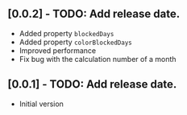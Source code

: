 ## [0.0.2] - TODO: Add release date.

* Added property `blockedDays`
* Added property `colorBlockedDays`
* Improved performance
* Fix bug with the calculation number of a month

## [0.0.1] - TODO: Add release date.

* Initial version
